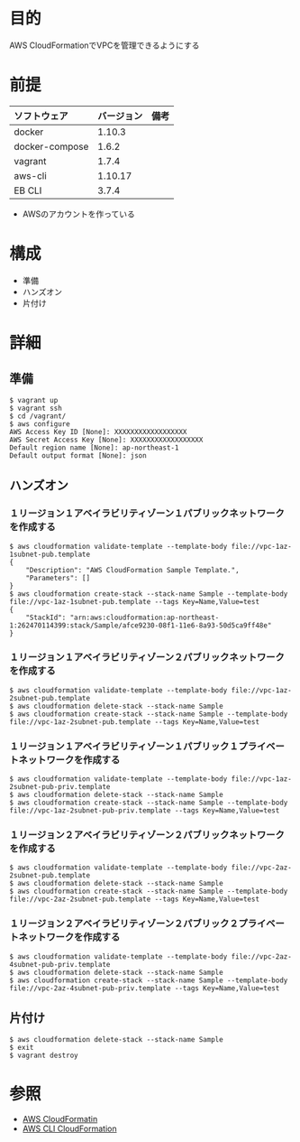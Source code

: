 # 目的
AWS CloudFormationでVPCを管理できるようにする

# 前提
| ソフトウェア     | バージョン    | 備考         |
|:---------------|:-------------|:------------|
| docker         | 1.10.3       |             |
| docker-compose | 1.6.2        |             |
| vagrant        | 1.7.4        |             |
| aws-cli        | 1.10.17      |             |
| EB CLI         | 3.7.4        |             |

+ AWSのアカウントを作っている

# 構成

+ 準備
+ ハンズオン
+ 片付け

# 詳細
## 準備
```
$ vagrant up
$ vagrant ssh
$ cd /vagrant/
$ aws configure
AWS Access Key ID [None]: XXXXXXXXXXXXXXXXXX
AWS Secret Access Key [None]: XXXXXXXXXXXXXXXXXX
Default region name [None]: ap-northeast-1
Default output format [None]: json
```

## ハンズオン
### １リージョン１アベイラビリティゾーン１パブリックネットワークを作成する
```
$ aws cloudformation validate-template --template-body file://vpc-1az-1subnet-pub.template
{
    "Description": "AWS CloudFormation Sample Template.", 
    "Parameters": []
}
$ aws cloudformation create-stack --stack-name Sample --template-body file://vpc-1az-1subnet-pub.template --tags Key=Name,Value=test
{
    "StackId": "arn:aws:cloudformation:ap-northeast-1:262470114399:stack/Sample/afce9230-08f1-11e6-8a93-50d5ca9ff48e"
}
```
### １リージョン１アベイラビリティゾーン２パブリックネットワークを作成する
```
$ aws cloudformation validate-template --template-body file://vpc-1az-2subnet-pub.template
$ aws cloudformation delete-stack --stack-name Sample
$ aws cloudformation create-stack --stack-name Sample --template-body file://vpc-1az-2subnet-pub.template --tags Key=Name,Value=test
```
### １リージョン１アベイラビリティゾーン１パブリック１プライベートネットワークを作成する
```
$ aws cloudformation validate-template --template-body file://vpc-1az-2subnet-pub-priv.template
$ aws cloudformation delete-stack --stack-name Sample
$ aws cloudformation create-stack --stack-name Sample --template-body file://vpc-1az-2subnet-pub-priv.template --tags Key=Name,Value=test
```
### １リージョン２アベイラビリティゾーン２パブリックネットワークを作成する
```
$ aws cloudformation validate-template --template-body file://vpc-2az-2subnet-pub.template
$ aws cloudformation delete-stack --stack-name Sample
$ aws cloudformation create-stack --stack-name Sample --template-body file://vpc-2az-2subnet-pub.template --tags Key=Name,Value=test
```
### １リージョン２アベイラビリティゾーン２パブリック２プライベートネットワークを作成する
```
$ aws cloudformation validate-template --template-body file://vpc-2az-4subnet-pub-priv.template
$ aws cloudformation delete-stack --stack-name Sample
$ aws cloudformation create-stack --stack-name Sample --template-body file://vpc-2az-4subnet-pub-priv.template --tags Key=Name,Value=test
```
## 片付け
```
$ aws cloudformation delete-stack --stack-name Sample
$ exit
$ vagrant destroy
```

# 参照
+ [AWS CloudFormatin](http://docs.aws.amazon.com/ja_jp/AWSCloudFormation/latest/UserGuide/best-practices.html)
+ [AWS CLI CloudFormation](http://docs.aws.amazon.com/cli/latest/reference/cloudformation/)

